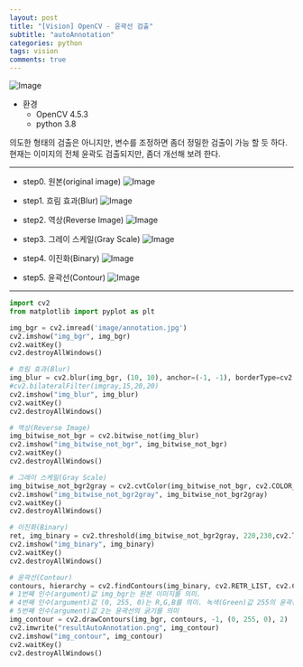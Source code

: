 ```yaml
---
layout: post
title: "[Vision] OpenCV - 윤곽선 검출"
subtitle: "autoAnnotation"
categories: python
tags: vision
comments: true
---
```


![Image](https://github.com/JeongJaeyoung0/JeongJaeyoung0.github.io/blob/master/assets/img/vision/resultAutoAnnotation.png?raw=true)

* 환경
    * OpenCV 4.5.3
    * python 3.8

의도한 형태의 검출은 아니지만, 변수를 조정하면 좀더 정밀한 검출이 가능 할 듯 하다. 현재는 이미지의 전체 윤곽도 검출되지만, 좀더 개선해 보려 한다.
* * *
* step0. 원본(original image)
![Image](https://github.com/JeongJaeyoung0/JeongJaeyoung0.github.io/blob/master/assets/img/vision/annotation.jpg?raw=true)

* step1. 흐림 효과(Blur)
![Image](https://github.com/JeongJaeyoung0/JeongJaeyoung0.github.io/blob/master/assets/img/vision/annotationRecognition_step1.png?raw=true)

* step2. 역상(Reverse Image)
![Image](https://github.com/JeongJaeyoung0/JeongJaeyoung0.github.io/blob/master/assets/img/vision/annotationRecognition_step2.png?raw=true)

* step3. 그레이 스케일(Gray Scale)
![Image](https://github.com/JeongJaeyoung0/JeongJaeyoung0.github.io/blob/master/assets/img/vision/annotationRecognition_step3.png?raw=true)

* step4. 이진화(Binary)
![Image](https://github.com/JeongJaeyoung0/JeongJaeyoung0.github.io/blob/master/assets/img/vision/annotationRecognition_step4.png?raw=true)

* step5. 윤곽선(Contour)
![Image](https://github.com/JeongJaeyoung0/JeongJaeyoung0.github.io/blob/master/assets/img/vision/resultAutoAnnotation.png?raw=true)

* * *

```python
import cv2
from matplotlib import pyplot as plt

img_bgr = cv2.imread('image/annotation.jpg')
cv2.imshow("img_bgr", img_bgr)
cv2.waitKey()
cv2.destroyAllWindows()

# 흐림 효과(Blur)
img_blur = cv2.blur(img_bgr, (10, 10), anchor=(-1, -1), borderType=cv2.BORDER_DEFAULT)
#cv2.bilateralFilter(imgray,15,20,20)
cv2.imshow("img_blur", img_blur)
cv2.waitKey()
cv2.destroyAllWindows()

# 역상(Reverse Image)
img_bitwise_not_bgr = cv2.bitwise_not(img_blur)
cv2.imshow("img_bitwise_not_bgr", img_bitwise_not_bgr)
cv2.waitKey()
cv2.destroyAllWindows()

# 그레이 스케일(Gray Scale)
img_bitwise_not_bgr2gray = cv2.cvtColor(img_bitwise_not_bgr, cv2.COLOR_BGR2GRAY)
cv2.imshow("img_bitwise_not_bgr2gray", img_bitwise_not_bgr2gray)
cv2.waitKey()
cv2.destroyAllWindows()

# 이진화(Binary)
ret, img_binary = cv2.threshold(img_bitwise_not_bgr2gray, 220,230,cv2.THRESH_BINARY)
cv2.imshow("img_binary", img_binary)
cv2.waitKey()
cv2.destroyAllWindows()

# 윤곽선(Contour)
contours, hierarchy = cv2.findContours(img_binary, cv2.RETR_LIST, cv2.CHAIN_APPROX_NONE)
# 1번째 인수(argument)값 img_bgr는 원본 이미지를 의미.
# 4번째 인수(argument)값 (0, 255, 0)는 R,G,B를 의미. 녹색(Green)값 255의 윤곽선
# 5번째 인수(argument)값 2는 윤곽선의 굵기를 의미
img_contour = cv2.drawContours(img_bgr, contours, -1, (0, 255, 0), 2)
cv2.imwrite("resultAutoAnnotation.png", img_contour)
cv2.imshow("img_contour", img_contour)
cv2.waitKey()
cv2.destroyAllWindows()
```